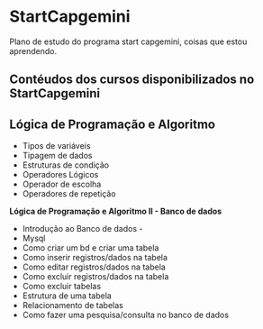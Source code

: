 # StartCapgemini
Plano de estudo do programa start capgemini, coisas que estou aprendendo.

## Contéudos dos cursos disponibilizados no StartCapgemini

**Lógica de Programação e Algoritmo**
- 
- Tipos de variáveis
- Tipagem de dados
- Estruturas de condição
- Operadores Lógicos
- Operador de escolha
- Operadores de repetição

**Lógica de Programação e Algoritmo II - Banco de dados**
- Introdução ao Banco de dados - 
- Mysql
- Como criar um bd e criar uma tabela 
- Como inserir registros/dados na tabela 
- Como editar registros/dados na tabela  
- Como excluir registros/dados na tabela
- Como excluir tabelas
- Estrutura de uma tabela
- Relacionamento de tabelas
- Como fazer uma pesquisa/consulta no banco de dados

<!---
**Lógica de Programação e Algoritmo II - POO**
-  
-
- 
-  

**Lógica de Programação e Algoritmo III - POO na prática**
-  
- 
- 
- 
